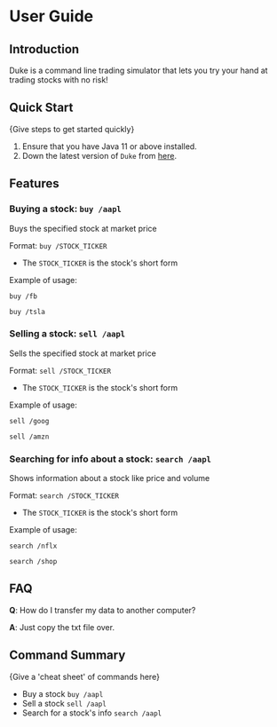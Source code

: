 # User Guide

## Introduction

Duke is a command line trading simulator that lets you try your hand at trading stocks with no risk!

## Quick Start

{Give steps to get started quickly}

1. Ensure that you have Java 11 or above installed.
1. Down the latest version of `Duke` from [here](http://link.to/duke).

## Features 

### Buying a stock: `buy /aapl`
Buys the specified stock at market price

Format: `buy /STOCK_TICKER`

* The `STOCK_TICKER` is the stock's short form

Example of usage: 

`buy /fb`

`buy /tsla`

### Selling a stock: `sell /aapl`
Sells the specified stock at market price

Format: `sell /STOCK_TICKER`

* The `STOCK_TICKER` is the stock's short form

Example of usage: 

`sell /goog`

`sell /amzn`

### Searching for info about a stock: `search /aapl`
Shows information about a stock like price and volume

Format: `search /STOCK_TICKER`

* The `STOCK_TICKER` is the stock's short form

Example of usage: 

`search /nflx`

`search /shop`

## FAQ

**Q**: How do I transfer my data to another computer? 

**A**: Just copy the txt file over.

## Command Summary

{Give a 'cheat sheet' of commands here}

* Buy a stock `buy /aapl`
* Sell a stock `sell /aapl`
* Search for a stock's info `search /aapl`
